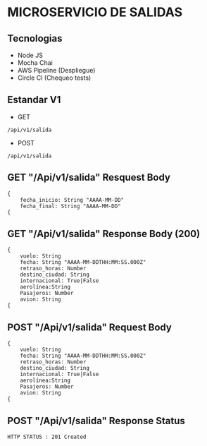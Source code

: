 # MICROSERVICIO DE SALIDAS

## Tecnologias

  * Node JS
  * Mocha Chai
  * AWS Pipeline (Despliegue)
  * Circle CI (Chequeo tests)
 
## Estandar V1
  * GET
        
```
/api/v1/salida

```
 * POST
 ```
/api/v1/salida

```


## GET "/Api/v1/salida" Resquest Body
```git status
{
    fecha_inicio: String "AAAA-MM-DD"
    fecha_final: String "AAAA-MM-DD"
{
```
## GET "/Api/v1/salida" Response Body (200)
```
{
    vuelo: String
    fecha: String "AAAA-MM-DDTHH:MM:SS.000Z"
    retraso_horas: Number
    destino_ciudad: String
    internacional: True|False
    aerolínea:String
    Pasajeros: Number
    avion: String
{
```
## POST "/Api/v1/salida" Request Body
```
{
    vuelo: String
    fecha: String "AAAA-MM-DDTHH:MM:SS.000Z"
    retraso_horas: Number
    destino_ciudad: String
    internacional: True|False
    aerolínea:String
    Pasajeros: Number
    avion: String
{
```
## POST "/Api/v1/salida" Response Status
    HTTP STATUS : 201 Created